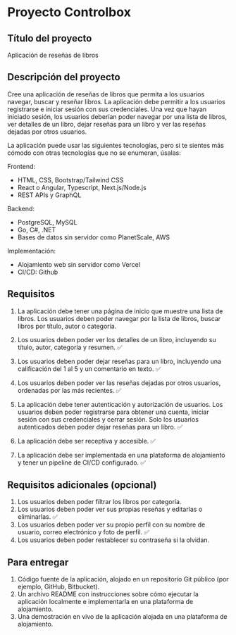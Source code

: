 # Proyecto Controlbox

## Título del proyecto

Aplicación de reseñas de libros

## Descripción del proyecto

Cree una aplicación de reseñas de libros que permita a los usuarios navegar, buscar y reseñar libros. La aplicación debe permitir a los usuarios registrarse e iniciar sesión con sus credenciales. Una vez que hayan iniciado sesión, los usuarios deberían poder navegar por una lista de libros, ver detalles de un libro, dejar reseñas para un libro y ver las reseñas dejadas por otros usuarios.

La aplicación puede usar las siguientes tecnologías, pero si te sientes más cómodo con otras tecnologías que no se enumeran, úsalas:

Frontend:

- HTML, CSS, Bootstrap/Tailwind CSS
- React o Angular, Typescript, Next.js/Node.js
- REST APIs y GraphQL

Backend:

- PostgreSQL, MySQL
- Go, C#, .NET
- Bases de datos sin servidor como PlanetScale, AWS

Implementación:

- Alojamiento web sin servidor como Vercel
- CI/CD: Github

## Requisitos

1. La aplicación debe tener una página de inicio que muestre una lista de libros. Los usuarios deben poder navegar por la lista de libros, buscar libros por título, autor o categoría.

2. Los usuarios deben poder ver los detalles de un libro, incluyendo su título, autor, categoría y resumen. ✅

3. Los usuarios deben poder dejar reseñas para un libro, incluyendo una calificación del 1 al 5 y un comentario en texto. ✅

4. Los usuarios deben poder ver las reseñas dejadas por otros usuarios, ordenadas por las más recientes. ✅

5. La aplicación debe tener autenticación y autorización de usuarios. Los usuarios deben poder registrarse para obtener una cuenta, iniciar sesión con sus credenciales y cerrar sesión. Solo los usuarios autenticados deben poder dejar reseñas para un libro. ✅

6. La aplicación debe ser receptiva y accesible. ✅

7. La aplicación debe ser implementada en una plataforma de alojamiento y tener un pipeline de CI/CD configurado. ✅

## Requisitos adicionales (opcional)

1. Los usuarios deben poder filtrar los libros por categoría.
2. Los usuarios deben poder ver sus propias reseñas y editarlas o eliminarlas. ✅
3. Los usuarios deben poder ver su propio perfil con su nombre de usuario, correo electrónico y foto de perfil. ✅
4. Los usuarios deben poder restablecer su contraseña si la olvidan.

## Para entregar

1. Código fuente de la aplicación, alojado en un repositorio Git público (por ejemplo, GitHub, Bitbucket).
2. Un archivo README con instrucciones sobre cómo ejecutar la aplicación localmente e implementarla en una plataforma de alojamiento.
3. Una demostración en vivo de la aplicación alojada en una plataforma de alojamiento.
